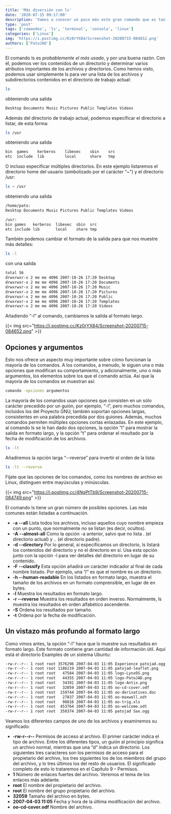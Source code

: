```yaml
---
title: 'Más diversión con ls'
date: '2020-07-15 09:17:00'
description: 'Vamos a conocer un poco más este gran comando que es tan usado y tan útil... vamos a divertirnos con ls'
type: 'post'
tags: ['comandos', 'ls', 'terminal', 'consola', 'linux']
categories: ['Linux']
img: 'https://i.postimg.cc/Kz0rYX84/Screenshot-20200715-084652.png'
authors: ['PatoJAD']
---
```


El comando ls es _probablemente el más usado_, y por una buena razón. Con él, podemos ver los contenidos de un directorio y determinar varios atributos importantes de los archivos y directorios. Como hemos visto, podemos usar simplemente ls para ver una lista de los archivos y subdirectorios contenidos en el directorio de trabajo actual:

```zsh
ls
```

obteniendo una salida

```zsh
Desktop Documents Music Pictures Public Templates Videos
```

Además del directorio de trabajo actual, podemos especificar el directorio a listar, de esta forma:

```zsh
ls /usr
```

obteniendo una salida

```zsh
bin  games    kerberos    libexec    sbin    src
etc  include  lib         local      share   tmp
```

O incluso especificar múltiples directorios. En este ejemplo listaremos el directorio home del usuario (simbolizado por el carácter “~”) y el directorio /usr:

```zsh
ls ~ /usr
```

obteniendo una salida

```zsh
/home/pato:
Desktop Documents Music Pictures Public Templates Videos

/usr:
bin games   kerberos  libexec  sbin  src
etc include lib       local    share tmp
```

También podemos cambiar el formato de la salida para que nos muestre más detalles:

```zsh
ls -l
```

con una salida

```zsh
total 56
drwxrwxr-x 2 me me 4096 2007-10-26 17:20 Desktop
drwxrwxr-x 2 me me 4096 2007-10-26 17:20 Documents
drwxrwxr-x 2 me me 4096 2007-10-26 17:20 Music
drwxrwxr-x 2 me me 4096 2007-10-26 17:20 Pictures
drwxrwxr-x 2 me me 4096 2007-10-26 17:20 Public
drwxrwxr-x 2 me me 4096 2007-10-26 17:20 Templates
drwxrwxr-x 2 me me 4096 2007-10-26 17:20 Videos
```

Añadiendo “-l” al comando, cambiamos la salida al formato largo.

{{< img src="https://i.postimg.cc/Kz0rYX84/Screenshot-20200715-084652.png" >}}

## Opciones y argumentos

Esto nos ofrece un aspecto muy importante sobre cómo funcionan la mayoría de los comandos. A los comandos, a menudo, le siguen una o más opciones que modifican su comportamiento, y adicionalmente, uno o más argumentos, los elementos sobre los que el comando actúa. Así que la mayoría de los comandos se muestran así:

```zsh
comando -opciones argumentos
```

La mayoría de los comandos usan opciones que consisten en un sólo carácter precedido por un guión, por ejemplo, “-l”, pero muchos comandos, incluidos los del Proyecto GNU, también soportan opciones largas, consistentes en una palabra precedida por dos guiones. Además, muchos comandos permiten múltiples opciones cortas enlazadas. En este ejemplo, al comando ls se le han dado dos opciones, la opción “l” para mostrar la salida en formato largo, y la opción “t” para ordenar el resultado por la fecha de modificación de los archivos.

```zsh
ls -lt
```

Añadiremos la opción larga “--reverse” para invertir el orden de la lista:

```zsh
ls -lt --reverse
```

Fíjate que las opciones de los comandos, como los nombres de archivo en Linux, distinguen entre mayúsculas y minúsculas.

{{< img src="https://i.postimg.cc/4NqPtTb9/Screenshot-20200715-084749.png" >}}

El comando ls tiene un gran número de posibles opciones. Las más comunes están listadas a continuación.

-   **-a --all** Lista todos los archivos, incluso aquellos cuyo nombre empieza con un punto, que normalmente no se listan (es decir, ocultos).
-   **-A --almost-all** Como la opción -a anterior, salvo que no lista . (el directorio actual) y .. (el directorio padre).
-   **-d --directory** Por lo general, si especificamos un directorio, ls listará los contenidos del directorio y no el directorio en sí. Usa esta opción junto con la opción -l para ver detalles del directorio en lugar de su contenido.
-   **-F --classify** Esta opción añadirá un carácter indicador al final de cada nombre listado. Por ejemplo, una “/” es que el nombre es un directorio.
-   **-h --human-readable** En los listados en formato largo, muestra el tamaño de los archivos en un formato comprensible, en lugar de en bytes.
-   **-l** Muestra los resultados en formato largo.
-   **-r --reverse** Muestra los resultados en orden inverso. Normalmente, ls muestra los resultados en orden alfabético ascendente.
-   **-S** Ordena los resultados por tamaño.
-   **-t** Ordena por la fecha de modificación.

## Un vistazo más profundo al formato largo

Como vimos antes, la opción “-l” hace que ls muestre sus resultados en formato largo. Este formato contiene gran cantidad de información útil. Aquí está el directorio Examples de un sistema Ubuntu:

```zsh
-rw-r--r-- 1 root root 3576296 2007-04-03 11:05 Experience patojad.ogg
-rw-r--r-- 1 root root 1186219 2007-04-03 11:05 patojad-leaflet.png
-rw-r--r-- 1 root root   47584 2007-04-03 11:05 logo-LynxOS.png
-rw-r--r-- 1 root root   44355 2007-04-03 11:05 logo-PatoJAD.png
-rw-r--r-- 1 root root   34391 2007-04-03 11:05 logo-Antix.png
-rw-r--r-- 1 root root   32059 2007-04-03 11:05 oo-cd-cover.odf
-rw-r--r-- 1 root root  159744 2007-04-03 11:05 oo-derivatives.doc
-rw-r--r-- 1 root root   27837 2007-04-03 11:05 oo-maxwell.odt
-rw-r--r-- 1 root root   98816 2007-04-03 11:05 oo-trig.xls
-rw-r--r-- 1 root root  453764 2007-04-03 11:05 oo-welcome.odt
-rw-r--r-- 1 root root  358374 2007-04-03 11:05 patojad Sax.ogg
```

Veamos los diferentes campos de uno de los archivos y examinemos su significado:

-   **-rw-r--r--** Permisos de acceso al archivo. El primer carácter indica el tipo de archivo. Entre los diferentes tipos, un guión al principio significa un archivo normal, mientras que una “d” indica un directorio. Los siguientes tres caracteres son los permisos de acceso para el propietario del archivo, los tres siguientes los de los miembros del grupo del archivo, y lo tres últimos los del resto de usuarios. El significado completo de esto lo trataremos en el Capítulo 9 – Permisos.
-   **1** Número de enlaces fuertes del archivo. Veremos el tema de los enlaces más adelante.
-   **root** El nombre del propietario del archivo.
-   **root** El nombre del grupo propietario del archivo.
-   **32059** Tamaño del archivo en bytes.
-   **2007-04-03 11:05** Fecha y hora de la última modificación del archivo.
-   **oo-cd-cover.odf** Nombre del archivo.
